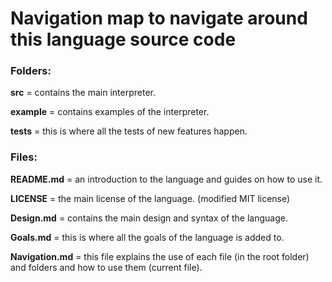 # Navigation map to navigate around this language source code

### Folders:
**src** = contains the main interpreter.

**example** = contains examples of the interpreter.

**tests** = this is where all the tests of new features happen.

### Files:
**README.md** = an introduction to the language and guides on how to use it.

**LICENSE** = the main license of the language. (modified MIT license)

**Design.md** = contains the main design and syntax of the language.

**Goals.md** = this is where all the goals of the language is added to.

**Navigation.md** = this file explains the use of each file (in the root folder) and folders and how to use them (current file).